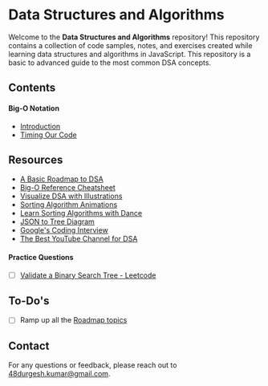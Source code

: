 # Data Structures and Algorithms

Welcome to the **Data Structures and Algorithms** repository! This repository contains a collection of code samples, notes, and exercises created while learning data structures and algorithms in JavaScript. This repository is a basic to advanced guide to the most common DSA concepts.

## Contents

#### Big-O Notation

- [Introduction](./Big-O%20Notation/big-o-notation.md)
- [Timing Our Code](./Big-O%20Notation/01-timing-our-code.js)

## Resources

- [A Basic Roadmap to DSA](https://dynalist.io/d/nXXVAcgAsj62GW-XaIiJS3o9)
- [Big-O Reference Cheatsheet](https://www.bigocheatsheet.com/)
- [Visualize DSA with Illustrations](https://visualgo.net/en)
- [Sorting Algorithm Animations](https://www.toptal.com/developers/sorting-algorithms)
- [Learn Sorting Algorithms with Dance](https://www.youtube.com/watch?v=Xw2D9aJRBY4&list=PLcX11VWS1PdA4dSPip8-1JfKxFa32X53y)
- [JSON to Tree Diagram](https://vanya.jp.net/vtree/)
- [Google's Coding Interview](https://youtu.be/XKu_SEDAykw)
- [The Best YouTube Channel for DSA](https://www.youtube.com/c/BackToBackSWE/playlists)

#### Practice Questions

- [ ] [Validate a Binary Search Tree - Leetcode](https://leetcode.com/problems/validate-binary-search-tree/)

## To-Do's

- [ ] Ramp up all the [Roadmap topics](./resources/roadmap-topics.md)

## Contact

For any questions or feedback, please reach out to [48durgesh.kumar@gmail.com](mailto:48durgesh.kumar@gmail.com).
